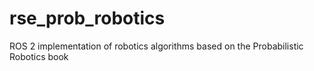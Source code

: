 # rse_prob_robotics
ROS 2 implementation of robotics algorithms based on the Probabilistic Robotics book
